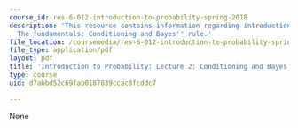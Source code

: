 ```yaml
---
course_id: res-6-012-introduction-to-probability-spring-2018
description: 'This resource contains information regarding introduction to probability:
  The fundamentals: Conditioning and Bayes'' rule.'
file_location: /coursemedia/res-6-012-introduction-to-probability-spring-2018/d7abbd52c69fab0187039ccac8fcddc7_MITRES_6_012S18_L02.pdf
file_type: application/pdf
layout: pdf
title: 'Introduction to Probability: Lecture 2: Conditioning and Bayes'' Rule'
type: course
uid: d7abbd52c69fab0187039ccac8fcddc7

---
```

None